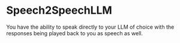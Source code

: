 # Speech2SpeechLLM
You have the ability to speak directly to your LLM of choice with the responses being played back to you as speech as well. 
